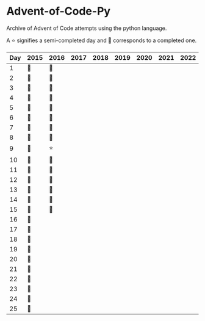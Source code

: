 # Advent-of-Code-Py
Archive of Advent of Code attempts using the python language.

 A :star: signifies a semi-completed day and :star2: corresponds to a completed one.

| Day | 2015    | 2016    | 2017    | 2018    | 2019    | 2020    | 2021    | 2022    | 2023    |
|-----|---------|---------|---------|---------|---------|---------|---------|---------|---------|
| 1   | :star2: | :star2: |         |         |         |         |         |         |         |
| 2   | :star2: | :star2: |         |         |         |         |         |         |         |
| 3   | :star2: | :star2: |         |         |         |         |         |         |         |
| 4   | :star2: | :star2: |         |         |         |         |         |         |         |
| 5   | :star2: | :star2: |         |         |         |         |         |         |         |
| 6   | :star2: | :star2: |         |         |         |         |         |         |         |
| 7   | :star2: | :star2: |         |         |         |         |         |         |         |
| 8   | :star2: | :star2: |         |         |         |         |         |         |         |
| 9   | :star2: | :star:  |         |         |         |         |         |         |         |
| 10  | :star2: | :star2: |         |         |         |         |         |         |         |
| 11  | :star2: | :star2: |         |         |         |         |         |         |         |
| 12  | :star2: | :star2: |         |         |         |         |         |         |         |
| 13  | :star2: | :star2: |         |         |         |         |         |         |         |
| 14  | :star2: | :star2: |         |         |         |         |         |         |         |
| 15  | :star2: | :star2: |         |         |         |         |         |         |         |
| 16  | :star2: |         |         |         |         |         |         |         |         |
| 17  | :star2: |         |         |         |         |         |         |         |         |
| 18  | :star2: |         |         |         |         |         |         |         |         |
| 19  | :star2: |         |         |         |         |         |         |         |         |
| 20  | :star2: |         |         |         |         |         |         |         |         |
| 21  | :star2: |         |         |         |         |         |         |         |         |
| 22  | :star2: |         |         |         |         |         |         |         |         |
| 23  | :star2: |         |         |         |         |         |         |         |         |
| 24  | :star2: |         |         |         |         |         |         |         |         |
| 25  | :star2: |         |         |         |         |         |         |         |         |
